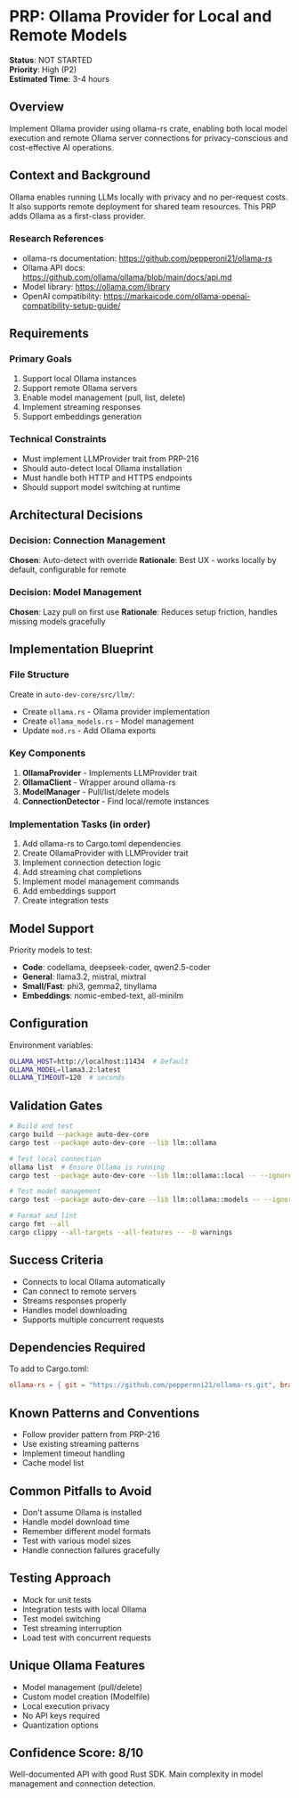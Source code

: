 # PRP: Ollama Provider for Local and Remote Models

**Status**: NOT STARTED  
**Priority**: High (P2)  
**Estimated Time**: 3-4 hours

## Overview
Implement Ollama provider using ollama-rs crate, enabling both local model execution and remote Ollama server connections for privacy-conscious and cost-effective AI operations.

## Context and Background
Ollama enables running LLMs locally with privacy and no per-request costs. It also supports remote deployment for shared team resources. This PRP adds Ollama as a first-class provider.

### Research References
- ollama-rs documentation: https://github.com/pepperoni21/ollama-rs
- Ollama API docs: https://github.com/ollama/ollama/blob/main/docs/api.md
- Model library: https://ollama.com/library
- OpenAI compatibility: https://markaicode.com/ollama-openai-compatibility-setup-guide/

## Requirements

### Primary Goals
1. Support local Ollama instances
2. Support remote Ollama servers
3. Enable model management (pull, list, delete)
4. Implement streaming responses
5. Support embeddings generation

### Technical Constraints
- Must implement LLMProvider trait from PRP-216
- Should auto-detect local Ollama installation
- Must handle both HTTP and HTTPS endpoints
- Should support model switching at runtime

## Architectural Decisions

### Decision: Connection Management
**Chosen**: Auto-detect with override
**Rationale**: Best UX - works locally by default, configurable for remote

### Decision: Model Management
**Chosen**: Lazy pull on first use
**Rationale**: Reduces setup friction, handles missing models gracefully

## Implementation Blueprint

### File Structure
Create in `auto-dev-core/src/llm/`:
- Create `ollama.rs` - Ollama provider implementation
- Create `ollama_models.rs` - Model management
- Update `mod.rs` - Add Ollama exports

### Key Components
1. **OllamaProvider** - Implements LLMProvider trait
2. **OllamaClient** - Wrapper around ollama-rs
3. **ModelManager** - Pull/list/delete models
4. **ConnectionDetector** - Find local/remote instances

### Implementation Tasks (in order)
1. Add ollama-rs to Cargo.toml dependencies
2. Create OllamaProvider with LLMProvider trait
3. Implement connection detection logic
4. Add streaming chat completions
5. Implement model management commands
6. Add embeddings support
7. Create integration tests

## Model Support

Priority models to test:
- **Code**: codellama, deepseek-coder, qwen2.5-coder
- **General**: llama3.2, mistral, mixtral
- **Small/Fast**: phi3, gemma2, tinyllama
- **Embeddings**: nomic-embed-text, all-minilm

## Configuration

Environment variables:
```bash
OLLAMA_HOST=http://localhost:11434  # Default
OLLAMA_MODEL=llama3.2:latest
OLLAMA_TIMEOUT=120  # seconds
```

## Validation Gates

```bash
# Build and test
cargo build --package auto-dev-core
cargo test --package auto-dev-core --lib llm::ollama

# Test local connection
ollama list  # Ensure Ollama is running
cargo test --package auto-dev-core --lib llm::ollama::local -- --ignored

# Test model management
cargo test --package auto-dev-core --lib llm::ollama::models -- --ignored

# Format and lint
cargo fmt --all
cargo clippy --all-targets --all-features -- -D warnings
```

## Success Criteria
- Connects to local Ollama automatically
- Can connect to remote servers
- Streams responses properly
- Handles model downloading
- Supports multiple concurrent requests

## Dependencies Required
To add to Cargo.toml:
```toml
ollama-rs = { git = "https://github.com/pepperoni21/ollama-rs.git", branch = "master" }
```

## Known Patterns and Conventions
- Follow provider pattern from PRP-216
- Use existing streaming patterns
- Implement timeout handling
- Cache model list

## Common Pitfalls to Avoid
- Don't assume Ollama is installed
- Handle model download time
- Remember different model formats
- Test with various model sizes
- Handle connection failures gracefully

## Testing Approach
- Mock for unit tests
- Integration tests with local Ollama
- Test model switching
- Test streaming interruption
- Load test with concurrent requests

## Unique Ollama Features
- Model management (pull/delete)
- Custom model creation (Modelfile)
- Local execution privacy
- No API keys required
- Quantization options

## Confidence Score: 8/10
Well-documented API with good Rust SDK. Main complexity in model management and connection detection.